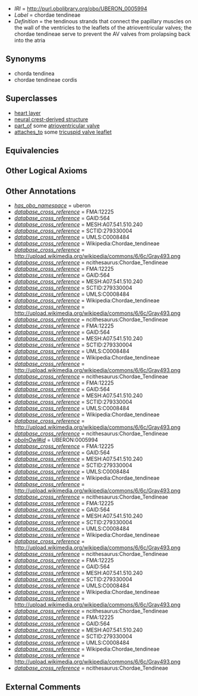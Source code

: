  * *IRI* = http://purl.obolibrary.org/obo/UBERON_0005994
 * *Label* = chordae tendineae
 * *Definition* = the tendinous strands that connect the papillary muscles on the wall of the ventricles to the leaflets of the atrioventricular valves; the chordae tendineae serve to prevent the AV valves from prolapsing back into the atria

## Synonyms

 * chorda tendinea
 * chordae tendineae cordis

## Superclasses

 * [heart layer](../../UBERON/83/UBERON_0005983.md)
 * [neural crest-derived structure](../../UBERON/13/UBERON_0010313.md)
 * [part_of](../../BFO/50/BFO_0000050.md) some [atrioventricular valve](../../UBERON/33/UBERON_0002133.md)
 * [attaches_to](../../RO/71/RO_0002371.md) some [tricuspid valve leaflet](../../UBERON/84/UBERON_0005484.md)

## Equivalencies


## Other Logical Axioms


## Other Annotations

 * *[has_obo_namespace](../../ce/oboInOwl#hasOBONamespace.md)* = uberon
 * *[database_cross_reference](../../ef/oboInOwl#hasDbXref.md)* = FMA:12225
 * *[database_cross_reference](../../ef/oboInOwl#hasDbXref.md)* = GAID:564
 * *[database_cross_reference](../../ef/oboInOwl#hasDbXref.md)* = MESH:A07.541.510.240
 * *[database_cross_reference](../../ef/oboInOwl#hasDbXref.md)* = SCTID:279330004
 * *[database_cross_reference](../../ef/oboInOwl#hasDbXref.md)* = UMLS:C0008484
 * *[database_cross_reference](../../ef/oboInOwl#hasDbXref.md)* = Wikipedia:Chordae_tendineae
 * *[database_cross_reference](../../ef/oboInOwl#hasDbXref.md)* = http://upload.wikimedia.org/wikipedia/commons/6/6c/Gray493.png
 * *[database_cross_reference](../../ef/oboInOwl#hasDbXref.md)* = ncithesaurus:Chordae_Tendineae
 * *[database_cross_reference](../../ef/oboInOwl#hasDbXref.md)* = FMA:12225
 * *[database_cross_reference](../../ef/oboInOwl#hasDbXref.md)* = GAID:564
 * *[database_cross_reference](../../ef/oboInOwl#hasDbXref.md)* = MESH:A07.541.510.240
 * *[database_cross_reference](../../ef/oboInOwl#hasDbXref.md)* = SCTID:279330004
 * *[database_cross_reference](../../ef/oboInOwl#hasDbXref.md)* = UMLS:C0008484
 * *[database_cross_reference](../../ef/oboInOwl#hasDbXref.md)* = Wikipedia:Chordae_tendineae
 * *[database_cross_reference](../../ef/oboInOwl#hasDbXref.md)* = http://upload.wikimedia.org/wikipedia/commons/6/6c/Gray493.png
 * *[database_cross_reference](../../ef/oboInOwl#hasDbXref.md)* = ncithesaurus:Chordae_Tendineae
 * *[database_cross_reference](../../ef/oboInOwl#hasDbXref.md)* = FMA:12225
 * *[database_cross_reference](../../ef/oboInOwl#hasDbXref.md)* = GAID:564
 * *[database_cross_reference](../../ef/oboInOwl#hasDbXref.md)* = MESH:A07.541.510.240
 * *[database_cross_reference](../../ef/oboInOwl#hasDbXref.md)* = SCTID:279330004
 * *[database_cross_reference](../../ef/oboInOwl#hasDbXref.md)* = UMLS:C0008484
 * *[database_cross_reference](../../ef/oboInOwl#hasDbXref.md)* = Wikipedia:Chordae_tendineae
 * *[database_cross_reference](../../ef/oboInOwl#hasDbXref.md)* = http://upload.wikimedia.org/wikipedia/commons/6/6c/Gray493.png
 * *[database_cross_reference](../../ef/oboInOwl#hasDbXref.md)* = ncithesaurus:Chordae_Tendineae
 * *[database_cross_reference](../../ef/oboInOwl#hasDbXref.md)* = FMA:12225
 * *[database_cross_reference](../../ef/oboInOwl#hasDbXref.md)* = GAID:564
 * *[database_cross_reference](../../ef/oboInOwl#hasDbXref.md)* = MESH:A07.541.510.240
 * *[database_cross_reference](../../ef/oboInOwl#hasDbXref.md)* = SCTID:279330004
 * *[database_cross_reference](../../ef/oboInOwl#hasDbXref.md)* = UMLS:C0008484
 * *[database_cross_reference](../../ef/oboInOwl#hasDbXref.md)* = Wikipedia:Chordae_tendineae
 * *[database_cross_reference](../../ef/oboInOwl#hasDbXref.md)* = http://upload.wikimedia.org/wikipedia/commons/6/6c/Gray493.png
 * *[database_cross_reference](../../ef/oboInOwl#hasDbXref.md)* = ncithesaurus:Chordae_Tendineae
 * *[oboInOwl#id](../../id/oboInOwl#id.md)* = UBERON:0005994
 * *[database_cross_reference](../../ef/oboInOwl#hasDbXref.md)* = FMA:12225
 * *[database_cross_reference](../../ef/oboInOwl#hasDbXref.md)* = GAID:564
 * *[database_cross_reference](../../ef/oboInOwl#hasDbXref.md)* = MESH:A07.541.510.240
 * *[database_cross_reference](../../ef/oboInOwl#hasDbXref.md)* = SCTID:279330004
 * *[database_cross_reference](../../ef/oboInOwl#hasDbXref.md)* = UMLS:C0008484
 * *[database_cross_reference](../../ef/oboInOwl#hasDbXref.md)* = Wikipedia:Chordae_tendineae
 * *[database_cross_reference](../../ef/oboInOwl#hasDbXref.md)* = http://upload.wikimedia.org/wikipedia/commons/6/6c/Gray493.png
 * *[database_cross_reference](../../ef/oboInOwl#hasDbXref.md)* = ncithesaurus:Chordae_Tendineae
 * *[database_cross_reference](../../ef/oboInOwl#hasDbXref.md)* = FMA:12225
 * *[database_cross_reference](../../ef/oboInOwl#hasDbXref.md)* = GAID:564
 * *[database_cross_reference](../../ef/oboInOwl#hasDbXref.md)* = MESH:A07.541.510.240
 * *[database_cross_reference](../../ef/oboInOwl#hasDbXref.md)* = SCTID:279330004
 * *[database_cross_reference](../../ef/oboInOwl#hasDbXref.md)* = UMLS:C0008484
 * *[database_cross_reference](../../ef/oboInOwl#hasDbXref.md)* = Wikipedia:Chordae_tendineae
 * *[database_cross_reference](../../ef/oboInOwl#hasDbXref.md)* = http://upload.wikimedia.org/wikipedia/commons/6/6c/Gray493.png
 * *[database_cross_reference](../../ef/oboInOwl#hasDbXref.md)* = ncithesaurus:Chordae_Tendineae
 * *[database_cross_reference](../../ef/oboInOwl#hasDbXref.md)* = FMA:12225
 * *[database_cross_reference](../../ef/oboInOwl#hasDbXref.md)* = GAID:564
 * *[database_cross_reference](../../ef/oboInOwl#hasDbXref.md)* = MESH:A07.541.510.240
 * *[database_cross_reference](../../ef/oboInOwl#hasDbXref.md)* = SCTID:279330004
 * *[database_cross_reference](../../ef/oboInOwl#hasDbXref.md)* = UMLS:C0008484
 * *[database_cross_reference](../../ef/oboInOwl#hasDbXref.md)* = Wikipedia:Chordae_tendineae
 * *[database_cross_reference](../../ef/oboInOwl#hasDbXref.md)* = http://upload.wikimedia.org/wikipedia/commons/6/6c/Gray493.png
 * *[database_cross_reference](../../ef/oboInOwl#hasDbXref.md)* = ncithesaurus:Chordae_Tendineae
 * *[database_cross_reference](../../ef/oboInOwl#hasDbXref.md)* = FMA:12225
 * *[database_cross_reference](../../ef/oboInOwl#hasDbXref.md)* = GAID:564
 * *[database_cross_reference](../../ef/oboInOwl#hasDbXref.md)* = MESH:A07.541.510.240
 * *[database_cross_reference](../../ef/oboInOwl#hasDbXref.md)* = SCTID:279330004
 * *[database_cross_reference](../../ef/oboInOwl#hasDbXref.md)* = UMLS:C0008484
 * *[database_cross_reference](../../ef/oboInOwl#hasDbXref.md)* = Wikipedia:Chordae_tendineae
 * *[database_cross_reference](../../ef/oboInOwl#hasDbXref.md)* = http://upload.wikimedia.org/wikipedia/commons/6/6c/Gray493.png
 * *[database_cross_reference](../../ef/oboInOwl#hasDbXref.md)* = ncithesaurus:Chordae_Tendineae

## External Comments

